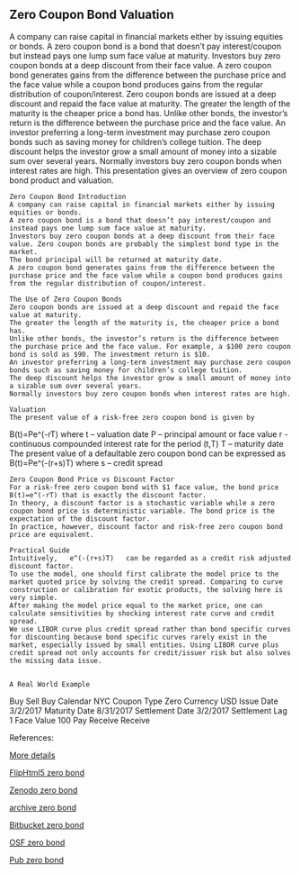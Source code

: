 ## Zero Coupon Bond Valuation

A company can raise capital in financial markets either by issuing equities or bonds. A zero coupon bond is a bond that doesn’t pay interest/coupon but instead pays one lump sum face value at maturity. Investors buy zero coupon bonds at a deep discount from their face value. A zero coupon bond generates gains from the difference between the purchase price and the face value while a coupon bond produces gains from the regular distribution of coupon/interest.
Zero coupon bonds are issued at a deep discount and repaid the face value at maturity. The greater the length of the maturity is the cheaper price a bond has. Unlike other bonds, the investor’s return is the difference between the purchase price and the face value. An investor preferring a long-term investment may purchase zero coupon bonds such as saving money for children’s college tuition. The deep discount helps the investor grow a small amount of money into a sizable sum over several years. Normally investors buy zero coupon bonds when interest rates are high. This presentation gives an overview of zero coupon bond product and valuation. 

	Zero Coupon Bond Introduction
	A company can raise capital in financial markets either by issuing equities or bonds. 
	A zero coupon bond is a bond that doesn’t pay interest/coupon and instead pays one lump sum face value at maturity. 
	Investors buy zero coupon bonds at a deep discount from their face value. Zero coupon bonds are probably the simplest bond type in the market.
	The bond principal will be returned at maturity date.
	A zero coupon bond generates gains from the difference between the purchase price and the face value while a coupon bond produces gains from the regular distribution of coupon/interest.

	The Use of Zero Coupon Bonds
	Zero coupon bonds are issued at a deep discount and repaid the face value at maturity.
	The greater the length of the maturity is, the cheaper price a bond has.
	Unlike other bonds, the investor’s return is the difference between the purchase price and the face value. For example, a $100 zero coupon bond is sold as $90. The investment return is $10.
	An investor preferring a long-term investment may purchase zero coupon bonds such as saving money for children’s college tuition.
	The deep discount helps the investor grow a small amount of money into a sizable sum over several years.
	Normally investors buy zero coupon bonds when interest rates are high.

	Valuation
	The present value of a risk-free zero coupon bond is given by
B(t)=Pe^(-rT)
where
	t – valuation date
P – principal amount or face value
	r - continuous compounded interest rate for the period (t,T)
	T – maturity date
	The present value of a defaultable zero coupon bond can be expressed as
B(t)=Pe^(-(r+s)T)
where
s – credit spread

	Zero Coupon Bond Price vs Discount Factor
	For a risk-free zero coupon bond with $1 face value, the bond price B(t)=e^(-rT) that is exactly the discount factor.
	In theory, a discount factor is a stochastic variable while a zero coupon bond price is deterministic variable. The bond price is the expectation of the discount factor.
	In practice, however, discount factor and risk-free zero coupon bond price are equivalent.

	Practical Guide
	Intuitively,   e^(-(r+s)T)   can be regarded as a credit risk adjusted discount factor.
	To use the model, one should first calibrate the model price to the market quoted price by solving the credit spread. Comparing to curve construction or calibration for exotic products, the solving here is very simple.
	After making the model price equal to the market price, one can calculate sensitivities by shocking interest rate curve and credit spread.
	We use LIBOR curve plus credit spread rather than bond specific curves for discounting because bond specific curves rarely exist in the market, especially issued by small entities. Using LIBOR curve plus credit spread not only accounts for credit/issuer risk but also solves the missing data issue.

 
	A Real World Example
Buy Sell	Buy
Calendar	NYC
Coupon Type	Zero
Currency	USD
Issue Date	3/2/2017
Maturity Date	8/31/2017
Settlement Date	3/2/2017
Settlement Lag	1
Face Value	100
Pay Receive	Receive


References:


[More details](./FiZeroBond-17.pdf)

[FlipHtml5 zero bond](https://fliphtml5.com/download/download-pdf-file.php?str=x0DZh9GTud3bENXamkDM3QjM5ITPkl0av9mY)

[Zenodo zero bond](https://zenodo.org/record/5765447/files/Zenodo-FiZeroBond.pdf)

[archive zero bond](https://ia903403.us.archive.org/28/items/fi-zero-bond-17/FiZeroBond-archive.pdf)

[Bitbucket zero bond](https://bitbucket.org/cmrm11/fizerobond/downloads/FiZeroBond-17.pdf)

[OSF zero bond](https://osf.io/d59wu/download)

[Pub zero bond](https://fixedincome.pubpub.org/pub/xmrfe4fp/release/1)




   